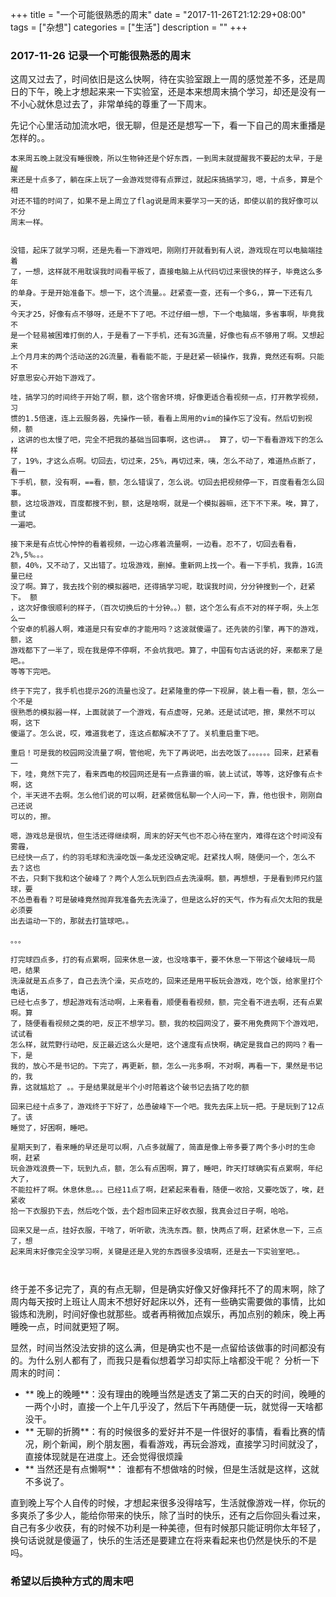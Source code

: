 +++
title = "一个可能很熟悉的周末"
date = "2017-11-26T21:12:29+08:00"
tags = ["杂想"]
categories = ["生活"]
description = ""
+++

### 2017-11-26 记录一个可能很熟悉的周末
这周又过去了，时间依旧是这么快啊，待在实验室跟上一周的感觉差不多，还是周日的下午，晚上才想起来来一下实验室，还是本来想周末搞个学习，却还是没有一不小心就休息过去了，非常单纯的尊重了一下周末。
  
<!--more-->

先记个心里活动加流水吧，很无聊，但是还是想写一下，看一下自己的周末重播是怎样的。。
```
本来周五晚上就没有睡很晚，所以生物钟还是个好东西，一到周末就提醒我不要起的太早，于是醒
来还是十点多了，躺在床上玩了一会游戏觉得有点罪过，就起床搞搞学习，嗯，十点多，算是个相
对还不错的时间了，如果不是上周立了flag说是周末要学习一天的话，即使以前的我好像可以不分
周末一样。


没错，起床了就学习啊，还是先看一下游戏吧，刚刚打开就看到有人说，游戏现在可以电脑端挂着
了，一想，这样就不用耽误我时间看平板了，直接电脑上从代码切过来很快的样子，毕竟这么多年
的单身。于是开始准备下。想一下，这个流量。。赶紧查一查，还有一个多G，，算一下还有几天，
今天才25，好像有点不够呀，还是不下了吧。不过仔细一想，下一个电脑端，多省事啊，毕竟我不
是一个轻易被困难打倒的人，于是看了一下手机，还有3G流量，好像也有点不够用了啊。又想起来
上个月月末的两个活动送的2G流量，看看能不能，于是赶紧一顿操作，我靠，竟然还有啊。只能不
好意思安心开始下游戏了。

哇，搞学习的时间终于开始了啊，额，这个宿舍环境，好像更适合看视频一点，打开教学视频，习
惯的1.5倍速，连上云服务器，先操作一顿，看看上周用的vim的操作忘了没有。然后切到视频，额
，这讲的也太慢了吧，完全不把我的基础当回事啊，这也讲。。 算了，切一下看看游戏下的怎么样
了，19%，才这么点啊。切回去，切过来，25%，再切过来，咦，怎么不动了，难道热点断了，看一
下手机，额，没有啊，==看，额，怎么错误了，怎么说。切回去把视频停一下，百度看看怎么回事。
额，这垃圾游戏，百度都搜不到，额，这是啥啊，就是一个模拟器嘛，还下不下来。唉，算了，重试
一遍吧。

接下来是有点忧心忡忡的看着视频，一边心疼着流量啊，一边看。忍不了，切回去看看，2%,5%。。。
额，40%，又不动了，又出错了。垃圾游戏，删掉。重新网上找一个。看一下手机，我靠，1G流量已经
没了啊。算了，我去找个别的模拟器吧，还得搞学习呢，耽误我时间，分分钟搜到一个，赶紧下。 额
，这次好像很顺利的样子，（百次切换后的十分钟。。）额，这个怎么有点不对的样子啊，头上怎么一
个安卓的机器人啊，难道是只有安卓的才能用吗？这波就傻逼了。还先装的引擎，再下的游戏，额，这
游戏都下了一半了，现在我是停不停啊，不会坑我吧。算了，中国有句古话说的好，来都来了是吧。。
等等下完吧。

终于下完了，我手机也提示2G的流量也没了。赶紧隆重的停一下视屏，装上看一看，额，怎么一个不是
很熟悉的模拟器一样，上面就装了一个游戏，有点虚呀，兄弟。还是试试吧，擦，果然不可以啊，这下
傻逼了。怎么说，哎，难道我老了，连这点都解决不了了。关机重启重下吧。

重启！可是我的校园网没流量了啊，管他呢，先下了再说吧，出去吃饭了。。。。。。回来，赶紧看一
下，哇，竟然下完了，看来西电的校园网还是有一点靠谱的嘛，装上试试，等等，这好像有点卡啊，这
个，半天进不去啊。怎么他们说的可以啊，赶紧微信私聊一个人问一下，靠，他也很卡，刚刚自己还说
可以的，擦。

嗯，游戏总是很坑，但生活还得继续啊，周末的好天气也不忍心待在室内，难得在这个时间没有雾霾，
已经快一点了，约的羽毛球和洗澡吃饭一条龙还没确定呢。赶紧找人啊，随便问一个，怎么不去？这也
不去，只剩下我和这个破峰了？两个人怎么玩到四点去洗澡啊。额，再想想，于是看到师兄约篮球，要
不怂恿看看？可是破峰竟然抛弃我准备先去洗澡了，但是这么好的天气，作为有点欠太阳的我是必须要
出去运动一下的，那就去打篮球吧。。

。。。

打完球四点多，打的有点累啊，回来休息一波，也没啥事干，要不休息一下带这个破峰玩一局吧，结果
洗澡就是五点多了，自己去洗个澡，买点吃的，回来还是用平板玩会游戏，吃个饭，给家里打个电话，
已经七点多了，想起游戏有活动啊，上来看看，顺便看看视频，额，完全看不进去啊，还有点累啊。算
了，随便看看视频之类的吧，反正不想学习。额，我的校园网没了，要不用免费网下个游戏吧，试试看
怎么样，就荒野行动吧，反正最近这么火是吧，这个速度有点快啊，确定是我自己的网吗？看一下，是
我的，放心不是书记的。下完了，再更新，额，怎么一兆多啊，不对啊，再看一下，果然是书记的，我
靠，这就尴尬了 。。于是结果就是半个小时陪着这个破书记去搞了吃的额

回来已经十点多了，游戏终于下好了，怂恿破峰下一个吧。我先去床上玩一把。于是玩到了12点了。该
睡觉了，好困啊，睡吧。

星期天到了，看来睡的早还是可以啊，八点多就醒了，简直是像上帝多要了两个多小时的生命啊，赶紧
玩会游戏浪费一下，玩到九点，额，怎么有点困啊，算了，睡吧，昨天打球确实有点累啊，年纪大了，
不能拉杆了啊。休息休息。。。已经11点了啊，赶紧起来看看，随便一收拾，又要吃饭了，唉，赶紧收
拾一下衣服扔下去，然后吃个饭，去个超市回来正好收衣服，我真会过日子啊，哈哈。

回来又是一点，挂好衣服，干啥了，听听歌，洗洗东西。额，快两点了啊，赶紧休息一下，三点了，想
起来周末好像完全没学习啊，关键是还是入党的东西很多没填啊，还是去一下实验室吧。。



```

终于差不多记完了，真的有点无聊，但是确实好像又好像拜托不了的周末啊，除了周内每天按时上班让人周末不想好好起床以外，还有一些确实需要做的事情，比如锻炼和洗刷，时间好像也就那些。或者再稍微加点娱乐，再加点别的赖床，晚上再睡晚一点，时间就更短了啊。

显然，时间当然没法安排的这么满，但是确实也不是一点留给该做事的时间都没有的。为什么别人都有了，而我只是看似想着学习却实际上啥都没干呢？
分析一下周末的时间：
* ** 晚上的晚睡**：没有理由的晚睡当然是透支了第二天的白天的时间，晚睡的一两个小时，直接一个上午几乎没了，然后下午再随便一玩，就觉得一天啥都没干。
* ** 无聊的折腾**：有的时候很多的爱好并不是一件很好的事情，看看比赛的情况，刷个新闻，刷个朋友圈，看看游戏，再玩会游戏，直接学习时间就没了，直接体现就是在进度上。还会觉得很烦躁
* ** 当然还是有点懒啊**： 谁都有不想做啥的时候，但是生活就是这样，这就不多说了。

直到晚上写个人自传的时候，才想起来很多没得啥写，生活就像游戏一样，你玩的多爽杀了多少人，能给你带来的快乐，除了当时的快乐，还有之后你回头看过来，自己有多少收获，有的时候不功利是一种美德，但有时候那只能证明你太年轻了，换句话说就是傻逼了，快乐的生活还是要建立在将来看起来也仍然是快乐的不是吗。

### 希望以后换种方式的周末吧
